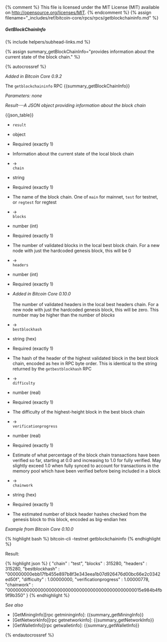 {% comment %}
This file is licensed under the MIT License (MIT) available on
http://opensource.org/licenses/MIT.
{% endcomment %}
{% assign filename="_includes/ref/bitcoin-core/rpcs/rpcs/getblockchaininfo.md" %}

##### GetBlockChainInfo
{% include helpers/subhead-links.md %}

{% assign summary_getBlockChainInfo="provides information about the current state of the block chain." %}

{% autocrossref %}

*Added in Bitcoin Core 0.9.2*

The `getblockchaininfo` RPC {{summary_getBlockChainInfo}}

*Parameters: none*

*Result---A JSON object providing information about the block chain*

{{json_table}}

* `result`
* object
* Required (exactly 1)
* Information about the current state of the local block chain

* →<br>`chain`
* string
* Required (exactly 1)
* The name of the block chain.  One of `main` for mainnet, `test` for testnet, or `regtest`<!--noref--> for regtest

* →<br>`blocks`
* number (int)
* Required (exactly 1)
* The number of validated blocks in the local best block chain.  For a new node with just the hardcoded genesis block, this will be 0

* →<br>`headers`
* number (int)
* Required (exactly 1)
* *Added in Bitcoin Core 0.10.0*<br><br>The number of validated headers in the local best headers chain.  For a new node with just the hardcoded genesis block, this will be zero.  This number may be higher than the number of *blocks*

* →<br>`bestblockhash`
* string (hex)
* Required (exactly 1)
* The hash of the header of the highest validated block in the best block chain, encoded as hex in RPC byte order.  This is identical to the string returned by the `getbestblockhash` RPC

* →<br>`difficulty`
* number (real)
* Required (exactly 1)
* The difficulty of the highest-height block in the best block chain

* →<br>`verificationprogress`
* number (real)
* Required (exactly 1)
* Estimate of what percentage of the block chain transactions have been verified so far, starting at 0.0 and increasing to 1.0 for fully verified.  May slightly exceed 1.0 when fully synced to account for transactions in the memory pool which have been verified before being included in a block

* →<br>`chainwork`
* string (hex)
* Required (exactly 1)
* The estimated number of block header hashes checked from the genesis block to this block, encoded as big-endian hex

*Example from Bitcoin Core 0.10.0*

{% highlight bash %}
bitcoin-cli -testnet getblockchaininfo
{% endhighlight %}

Result:

{% highlight json %}
{
    "chain" : "test",
    "blocks" : 315280,
    "headers" : 315280,
    "bestblockhash" : "000000000ebb17fb455e897b8f3e343eea1b07d926476d00bc66e2c0342ed50f",
    "difficulty" : 1.00000000,
    "verificationprogress" : 1.00000778,
    "chainwork" : "0000000000000000000000000000000000000000000000015e984b4fb9f9b350"
}
{% endhighlight %}

*See also*

* [GetMiningInfo][rpc getmininginfo]: {{summary_getMiningInfo}}
* [GetNetworkInfo][rpc getnetworkinfo]: {{summary_getNetworkInfo}}
* [GetWalletInfo][rpc getwalletinfo]: {{summary_getWalletInfo}}

{% endautocrossref %}
